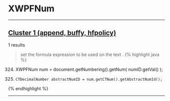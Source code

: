 # XWPFNum

***

## [Cluster 1 (append, buffy, hfpolicy)](./1)
1 results
> set the formula expression to be used on the text . 
{% highlight java %}
324. XWPFNum num = document.getNumbering().getNum( numID.getVal() );
327.     CTDecimalNumber abstractNumID = num.getCTNum().getAbstractNumId();
{% endhighlight %}

***

